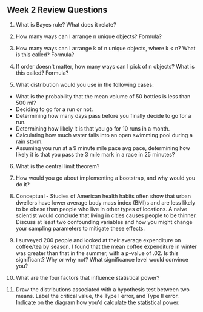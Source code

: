 ## Week 2 Review Questions

1) What is Bayes rule?  What does it relate?

2) How many ways can I arrange n unique objects?  Formula?  

3) How many ways can I arrange k of n unique objects, where k < n?  What is this called? Formula?

4) If order doesn't matter, how many ways can I pick of n objects? What is this called? Formula?

5) What distribution would you use in the following cases:  
  * What is the probability that the mean volume of 50 bottles is less than 500 ml?
  * Deciding to go for a run or not.
  * Determining how many days pass before you finally decide to go for a run.  
  * Determining how likely it is that you go for 10 runs in a month.
  * Calculating how much water falls into an open swimming pool during a rain storm.
  * Assuming you run at a 9 minute mile pace avg pace, determining how likely it is that you pass the 3 mile mark in a race in 25 minutes?  

6) What is the central limit theorem?  

7) How would you go about implementing a bootstrap, and why would you do it?  

8) Conceptual - Studies of American health habits often show that urban dwellers have lower average body mass index (BMI)s and are less likely to be obese than people who live in other types of locations. A naive scientist would conclude that living in cities causes people to be thinner.
Discuss at least two confounding variables and how you might change your sampling parameters to mitigate these effects.  

9) I surveyed 200 people and looked at their average expenditure on coffee/tea by season. I found that the mean coffee expenditure in winter was greater than that in the summer, with a p-value of .02. Is this significant? Why or why not? What significance level would convince you?

10) What are the four factors that influence statistical power?

11) Draw the distributions associated with a hypothesis test between two means.  Label the critical value, the Type I error, and Type II error.  Indicate on the diagram how you'd calculate the statistical power.
